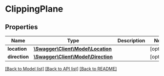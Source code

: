 # ClippingPlane

## Properties
Name | Type | Description | Notes
------------ | ------------- | ------------- | -------------
**location** | [**\Swagger\Client\Model\Location**](Location.md) |  | [optional] 
**direction** | [**\Swagger\Client\Model\Direction**](Direction.md) |  | [optional] 

[[Back to Model list]](../README.md#documentation-for-models) [[Back to API list]](../README.md#documentation-for-api-endpoints) [[Back to README]](../README.md)


